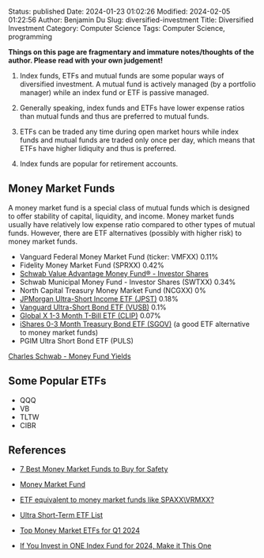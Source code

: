 Status: published
Date: 2024-01-23 01:02:26
Modified: 2024-02-05 01:22:56
Author: Benjamin Du
Slug: diversified-investment
Title: Diversified Investment
Category: Computer Science
Tags: Computer Science, programming

**Things on this page are fragmentary and immature notes/thoughts of the author. Please read with your own judgement!**


1. Index funds, ETFs and mutual funds are some popular ways of diversified investment.
    A mutual fund is actively managed (by a portfolio manager)
    while an index fund or ETF is passive managed.

2. Generally speaking,
    index funds and ETFs have lower expense ratios than mutual funds
    and thus are preferred to mutual funds.

3. ETFs can be traded any time during open market hours 
    while index funds and mutual funds are traded only once per day,
    which means that ETFs have higher lidiquity and thus is preferred.

4. Index funds are popular for retirement accounts.

## Money Market Funds

A money market fund is a special class of mutual funds 
which is designed to offer stability of capital, liquidity, and income.
Money market funds usually have relatively low expense ratio compared to other types of mutual funds.
However,
there are ETF alternatives (possibly with higher risk) to money market funds.

- Vanguard Federal Money Market Fund (ticker: VMFXX)	0.11%	
- Fidelity Money Market Fund (SPRXX)	0.42%	
- [Schwab Value Advantage Money Fund® - Investor Shares](https://www.schwabassetmanagement.com/products/swvxx)
- Schwab Municipal Money Fund - Investor Shares (SWTXX)	0.34%	
- North Capital Treasury Money Market Fund (NCGXX)	0%	
- [JPMorgan Ultra-Short Income ETF (JPST)](https://am.jpmorgan.com/us/en/asset-management/adv/products/jpmorgan-ultra-short-income-etf-etf-shares-46641q837?gad_source=1&gclid=CjwKCAiA_OetBhAtEiwAPTeQZ6W_ylQeiKI2f50bPkVghvWIa-X9tCNzKnXVRhn-exwlvOpUn-5esBoCiz4QAvD_BwE&gclsrc=aw.ds) 0.18%	
- [Vanguard Ultra-Short Bond ETF (VUSB)](https://investor.vanguard.com/investment-products/etfs/profile/vusb) 0.1%	
- [Global X 1-3 Month T-Bill ETF (CLIP)](https://www.globalxetfs.com/funds/clip/) 0.07%	
- [iShares 0-3 Month Treasury Bond ETF (SGOV)](https://www.ishares.com/us/products/314116/ishares-0-3-month-treasury-bond-etf?cid=ppc:ish_us:ish_us_nb_fixed_income_product_phrase:google:nonbrand_prod:ei&gad_source=1&gclid=Cj0KCQiA2eKtBhDcARIsAEGTG421i89nkhUtWtHRE_sXOH8jCdDk_DV6DhRiBvvypVLp5M1fpviEgAIaAqw9EALw_wcB&gclsrc=aw.ds)
    (a good ETF alternative to money market funds)
- PGIM Ultra Short Bond ETF (PULS)

[Charles Schwab - Money Fund Yields](https://www.schwabassetmanagement.com/products/money-fund-yields)


## Some Popular ETFs

- QQQ
- VB
- TLTW
- CIBR

## References

- [7 Best Money Market Funds to Buy for Safety](https://money.usnews.com/investing/articles/best-money-market-etfs-to-buy-for-safety)

- [Money Market Fund](https://www.schwab.com/money-market-funds?src=SEM&ef_id=Cj0KCQiAwbitBhDIARIsABfFYILwVu4pPovepPVqjwCEg7tUA32F17rpgpKeRGNO3GVxhwCEWMJG9gcaAjnZEALw_wcB:G:s&s_kwcid=AL!5158!3!634515819995!e!!g!!schwab%20money%20market%20funds!18891875442!140715723262&keywordid=aud-1886179544763:kwd-297526799279&gad_source=1&gclid=Cj0KCQiAwbitBhDIARIsABfFYILwVu4pPovepPVqjwCEg7tUA32F17rpgpKeRGNO3GVxhwCEWMJG9gcaAjnZEALw_wcB)

- [ETF equivalent to money market funds like SPAXX\VRMXX?](https://www.bogleheads.org/forum/viewtopic.php?t=406021)

- [Ultra Short-Term ETF List](https://etfdb.com/etfs/bond-duration/ultra-short-term/)

- [Top Money Market ETFs for Q1 2024](https://www.investopedia.com/top-money-market-etfs-for-q1-2024-8417180)

- [If You Invest in ONE Index Fund for 2024, Make it This One](https://www.youtube.com/watch?v=zJXUZPrsm5I)
